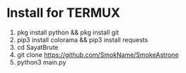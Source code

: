 # Install for TERMUX

1) pkg install python && pkg install git
2) pip3 install colorama && pip3 install requests
3) cd SayatBrute
4) git clone https://github.com/SmokName/SmokeAstrone
5) python3 main.py
